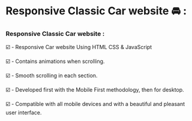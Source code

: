 # Responsive Classic Car website 🚘 : 

 
### Responsive Classic Car website : 


☑️ - Responsive Car website Using HTML CSS & JavaScript

☑️ - Contains animations when scrolling.

☑️ - Smooth scrolling in each section.

☑️ - Developed first with the Mobile First methodology, then for desktop.

☑️ - Compatible with all mobile devices and with a beautiful and pleasant user interface.
